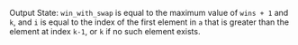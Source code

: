 Output State: `win_with_swap` is equal to the maximum value of `wins + 1` and `k`, and `i` is equal to the index of the first element in `a` that is greater than the element at index `k-1`, or `k` if no such element exists.